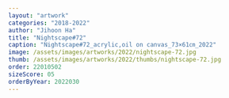 ```yaml
---
layout: "artwork"
categories: "2018-2022"
author: "Jihoon Ha"
title: "Nightscape#72"
caption: "Nightscape#72_acrylic,oil on canvas_73×61㎝_2022"
image: /assets/images/artworks/2022/nightscape-72.jpg
thumb: /assets/images/artworks/2022/thumbs/nightscape-72.jpg
order: 22010502
sizeScore: 05
orderByYear: 2022030
---
```

